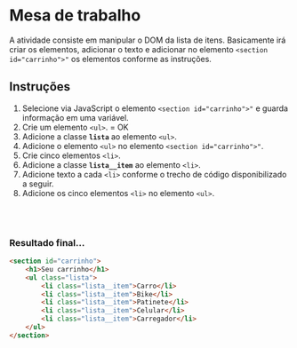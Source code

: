 # Mesa de trabalho

A atividade consiste em manipular o DOM da lista de itens. Basicamente irá criar os elementos, adicionar o texto e adicionar no elemento `<section id="carrinho">"` os elementos conforme as instruções.
        
## Instruções

1. Selecione via JavaScript o elemento `<section id="carrinho">"` e guarda informação em uma variável.
2. Crie um elemento `<ul>`. = OK
3. Adicione a classe **`lista`** ao elemento `<ul>`.
4. Adicione o elemento `<ul>` no elemento `<section id="carrinho">"`.
5. Crie cinco elementos `<li>`.
6. Adicione a classe **`lista__item`** ao elemento `<li>`.
7. Adicione texto a cada `<li>` conforme o trecho de código disponibilizado a seguir.
8. Adicione os cinco elementos `<li>` no elemento `<ul>`.

<br><br>

### Resultado final...

```html
<section id="carrinho">
    <h1>Seu carrinho</h1>
    <ul class="lista">
        <li class="lista__item">Carro</li>
        <li class="lista__item">Bike</li>
        <li class="lista__item">Patinete</li>
        <li class="lista__item">Celular</li>
        <li class="lista__item">Carregador</li>
    </ul>
</section>
```
